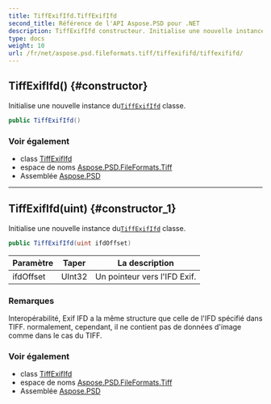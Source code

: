 ```yaml
---
title: TiffExifIfd.TiffExifIfd
second_title: Référence de l'API Aspose.PSD pour .NET
description: TiffExifIfd constructeur. Initialise une nouvelle instance duTiffExifIfd classe.
type: docs
weight: 10
url: /fr/net/aspose.psd.fileformats.tiff/tiffexififd/tiffexififd/
---
```

## TiffExifIfd() {#constructor}

Initialise une nouvelle instance du[`TiffExifIfd`](../) classe.

```csharp
public TiffExifIfd()
```

### Voir également

* class [TiffExifIfd](../)
* espace de noms [Aspose.PSD.FileFormats.Tiff](../../tiffexififd/)
* Assemblée [Aspose.PSD](../../../)

---

## TiffExifIfd(uint) {#constructor_1}

Initialise une nouvelle instance du[`TiffExifIfd`](../) classe.

```csharp
public TiffExifIfd(uint ifdOffset)
```

| Paramètre | Taper | La description |
| --- | --- | --- |
| ifdOffset | UInt32 | Un pointeur vers l'IFD Exif. |

### Remarques

Interopérabilité, Exif IFD a la même structure que celle de l'IFD spécifié dans TIFF. normalement, cependant, il ne contient pas de données d'image comme dans le cas du TIFF.

### Voir également

* class [TiffExifIfd](../)
* espace de noms [Aspose.PSD.FileFormats.Tiff](../../tiffexififd/)
* Assemblée [Aspose.PSD](../../../)


